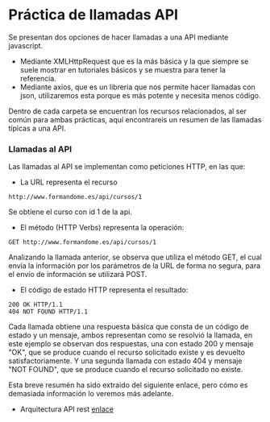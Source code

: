 # Práctica de llamadas API

Se presentan dos opciones de hacer llamadas a una API mediante javascript.

- Mediante XMLHttpRequest que es la más básica y la que siempre se suele mostrar en tutoriales básicos y se muestra para tener la referencia.
- Mediante axios, que es un libreria que nos permite hacer llamadas con json, utilizaremos esta porque es más potente y necesita menos código.

Dentro de cada carpeta se encuentran los recursos relacionados, al ser común para ambas prácticas, aquí encontrareis un resumen de las llamadas típicas a una API.

### Llamadas al API
Las llamadas al API se implementan como peticiones HTTP, en las que:

- La URL representa el recurso

```
http://www.formandome.es/api/cursos/1
```
Se obtiene el curso con id 1 de la api.

- El método (HTTP Verbs) representa la operación:

```
GET http://www.formandome.es/api/cursos/1
```
Analizando la llamada anterior, se observa que utiliza el método GET, el cual envía la información por los parámetros de la URL de forma no segura, para el envío de información se utilizará POST.

- El código de estado HTTP representa el resultado:

```
200 OK HTTP/1.1
404 NOT FOUND HTTP/1.1
```
Cada llamada obtiene una respuesta básica que consta de un código de estado y un mensaje, ambos representan como se resolvió la llamada, en este ejemplo se observan dos respuestas, una con estado 200 y mensaje "OK", que se produce cuando el recurso solicitado existe y es devuelto satisfactoriamente. Y una segunda llamada con estado 404 y mensaje "NOT FOUND", que se produce cuando el recurso solicitado no existe. 

Esta breve resumén ha sido extraido del siguiente enlace, pero cómo es demasiada información lo veremos más adelante.

- Arquitectura API rest [enlace](https://juanda.gitbooks.io/webapps/content/api/arquitectura-api-rest.html)
